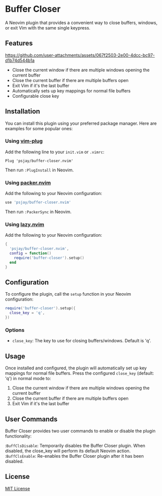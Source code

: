 # Buffer Closer

A Neovim plugin that provides a convenient way to close buffers, windows, or exit Vim with the same single keypress.

## Features

https://github.com/user-attachments/assets/067f2503-2e00-4dcc-bc97-d1b74d544b1a

- Close the current window if there are multiple windows opening the current buffer
- Close the current buffer if there are multiple buffers open
- Exit Vim if it's the last buffer
- Automatically sets up key mappings for normal file buffers
- Configurable close key

## Installation

You can install this plugin using your preferred package manager. Here are examples for some popular ones:

### Using [vim-plug](https://github.com/junegunn/vim-plug)

Add the following line to your `init.vim` or `.vimrc`:

```vim
Plug 'psjay/buffer-closer.nvim'
```

Then run `:PlugInstall` in Neovim.

### Using [packer.nvim](https://github.com/wbthomason/packer.nvim)

Add the following to your Neovim configuration:

```lua
use 'psjay/buffer-closer.nvim'
```

Then run `:PackerSync` in Neovim.

### Using [lazy.nvim](https://github.com/folke/lazy.nvim)

Add the following to your Neovim configuration:

```lua
{
  'psjay/buffer-closer.nvim',
  config = function()
    require('buffer-closer').setup()
  end
}
```

## Configuration

To configure the plugin, call the `setup` function in your Neovim configuration:

```lua
require('buffer-closer').setup({
  close_key = 'q',
})
```

### Options

- `close_key`: The key to use for closing buffers/windows. Default is 'q'.

## Usage

Once installed and configured, the plugin will automatically set up key mappings for normal file buffers. Press the configured `close_key` (default: 'q') in normal mode to:

1. Close the current window if there are multiple windows opening the current buffer
2. Close the current buffer if there are multiple buffers open
3. Exit Vim if it's the last buffer

## User Commands

Buffer Closer provides two user commands to enable or disable the plugin functionality:

:`BuffClsDisable`: Temporarily disables the Buffer Closer plugin. When disabled, the close_key will perform its default Neovim action.
:`BuffClsEnable`: Re-enables the Buffer Closer plugin after it has been disabled.

## License

[MIT License](LICENSE)
